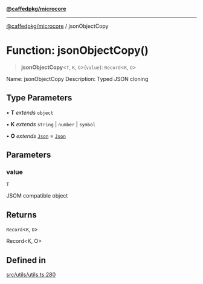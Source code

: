 [**@caffedpkg/microcore**](../README.md)

***

[@caffedpkg/microcore](../globals.md) / jsonObjectCopy

# Function: jsonObjectCopy()

> **jsonObjectCopy**\<`T`, `K`, `O`\>(`value`): `Record`\<`K`, `O`\>

Name: jsonObjectCopy
Description: Typed JSON cloning

## Type Parameters

• **T** *extends* `object`

• **K** *extends* `string` \| `number` \| `symbol`

• **O** *extends* [`Json`](../type-aliases/Json.md) = [`Json`](../type-aliases/Json.md)

## Parameters

### value

`T`

JSOM compatible object

## Returns

`Record`\<`K`, `O`\>

Record<K, O>

## Defined in

[src/utils/utils.ts:280](https://github.com/caffed/microcore/blob/3444f5042af4893783a848f270124aa74f8db032/src/utils/utils.ts#L280)
